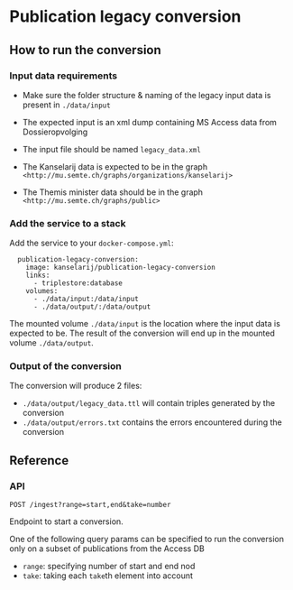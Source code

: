 # Publication legacy conversion
## How to run the conversion
### Input data requirements
- Make sure the folder structure & naming of the legacy input data is present in `./data/input`
- The expected input is an xml dump containing MS Access data from Dossieropvolging
- The input file should be named `legacy_data.xml`

- The Kanselarij data is expected to be in the graph `<http://mu.semte.ch/graphs/organizations/kanselarij>`
- The Themis minister data should be in the graph `<http://mu.semte.ch/graphs/public>`

### Add the service to a stack
Add the service to your `docker-compose.yml`:

```
  publication-legacy-conversion:
    image: kanselarij/publication-legacy-conversion
    links:
      - triplestore:database
    volumes:
      - ./data/input:/data/input
      - ./data/output/:/data/output
```

The mounted volume `./data/input` is the location where the input data is expected to be.
The result of the conversion will end up in the mounted volume `./data/output`.

### Output of the conversion
The conversion will produce 2 files:
- `./data/output/legacy_data.ttl`
will contain triples generated by the conversion
- `./data/output/errors.txt`
contains the errors encountered during the conversion

## Reference
### API
```
POST /ingest?range=start,end&take=number
```
Endpoint to start a conversion.

One of the following query params can be specified to run the conversion only on a subset of publications from the Access DB
- `range`: specifying number of start and end nod
- `take`: taking each `take`th element into account

